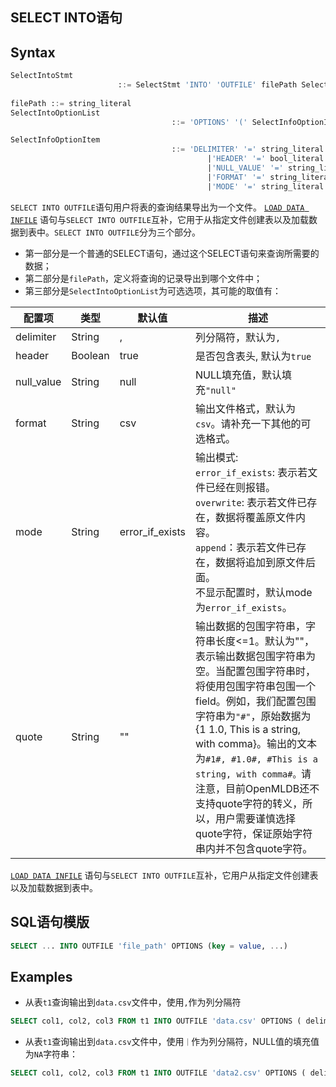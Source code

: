 ## SELECT INTO语句

## Syntax

```sql
SelectIntoStmt
						::= SelectStmt 'INTO' 'OUTFILE' filePath SelectIntoOptionList
						
filePath ::= string_literal
SelectIntoOptionList
									::= 'OPTIONS' '(' SelectInfoOptionItem (',' SelectInfoOptionItem)* ')'

SelectInfoOptionItem
									::= 'DELIMITER' '=' string_literal
											|'HEADER' '=' bool_literal
											|'NULL_VALUE' '=' string_literal
											|'FORMAT' '=' string_literal
											|'MODE' '=' string_literal
```

`SELECT INTO OUTFILE`语句用户将表的查询结果导出为一个文件。 [`LOAD DATA INFILE`](../dml/LOAD_DATA_STATEMENT.md) 语句与`SELECT INTO OUTFILE`互补，它用于从指定文件创建表以及加载数据到表中。`SELECT INTO OUTFILE`分为三个部分。

- 第一部分是一个普通的SELECT语句，通过这个SELECT语句来查询所需要的数据；
- 第二部分是`filePath`，定义将查询的记录导出到哪个文件中；
- 第三部分是`SelectIntoOptionList`为可选选项，其可能的取值有：

| 配置项     | 类型    | 默认值          | 描述                                                         |
| ---------- | ------- | --------------- | ------------------------------------------------------------ |
| delimiter  | String  | ,               | 列分隔符，默认为`,`                                          |
| header     | Boolean | true            | 是否包含表头, 默认为`true`                                   |
| null_value | String  | null            | NULL填充值，默认填充`"null"`                                 |
| format     | String  | csv             | 输出文件格式，默认为`csv`。请补充一下其他的可选格式。        |
| mode       | String  | error_if_exists | 输出模式:<br />`error_if_exists`: 表示若文件已经在则报错。<br />`overwrite`: 表示若文件已存在，数据将覆盖原文件内容。<br />`append`：表示若文件已存在，数据将追加到原文件后面。<br />不显示配置时，默认mode为`error_if_exists`。 |
| quote      | String  | ""              | 输出数据的包围字符串，字符串长度<=1。默认为""，表示输出数据包围字符串为空。当配置包围字符串时，将使用包围字符串包围一个field。例如，我们配置包围字符串为`"#"`，原始数据为{1 1.0, This is a string, with comma}。输出的文本为`#1#, #1.0#, #This is a string, with comma#。`请注意，目前OpenMLDB还不支持quote字符的转义，所以，用户需要谨慎选择quote字符，保证原始字符串内并不包含quote字符。 |

 [`LOAD DATA INFILE`](../dml/LOAD_DATA_STATEMENT.md) 语句与`SELECT INTO OUTFILE`互补，它用户从指定文件创建表以及加载数据到表中。

## SQL语句模版

```sql
SELECT ... INTO OUTFILE 'file_path' OPTIONS (key = value, ...)
```

## Examples

- 从表`t1`查询输出到`data.csv`文件中，使用`,`作为列分隔符

```SQL
SELECT col1, col2, col3 FROM t1 INTO OUTFILE 'data.csv' OPTIONS ( delimit = ',' );
```

- 从表`t1`查询输出到`data.csv`文件中，使用`｜`作为列分隔符，NULL值的填充值为`NA`字符串：

```SQL
SELECT col1, col2, col3 FROM t1 INTO OUTFILE 'data2.csv' OPTIONS ( delimit = '|', null_value='NA');
```




